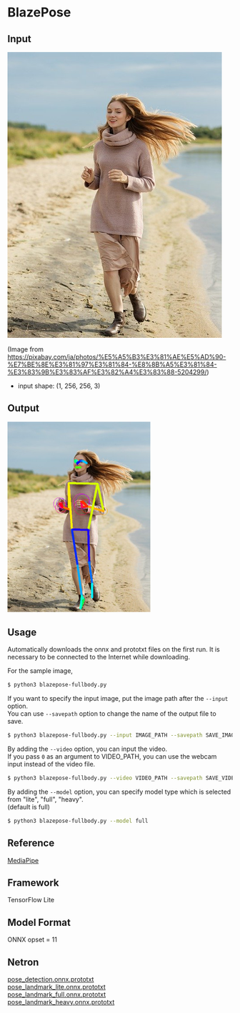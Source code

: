 # BlazePose

## Input

![Input](girl-5204299_640.jpg)

(Image from https://pixabay.com/ja/photos/%E5%A5%B3%E3%81%AE%E5%AD%90-%E7%BE%8E%E3%81%97%E3%81%84-%E8%8B%A5%E3%81%84-%E3%83%9B%E3%83%AF%E3%82%A4%E3%83%88-5204299/)

- input shape: (1, 256, 256, 3)

## Output

<img src="output.png" width="320px">

## Usage

Automatically downloads the onnx and prototxt files on the first run.
It is necessary to be connected to the Internet while downloading.

For the sample image,
``` bash
$ python3 blazepose-fullbody.py 
```

If you want to specify the input image, put the image path after the `--input` option.  
You can use `--savepath` option to change the name of the output file to save.
```bash
$ python3 blazepose-fullbody.py --input IMAGE_PATH --savepath SAVE_IMAGE_PATH
```

By adding the `--video` option, you can input the video.   
If you pass `0` as an argument to VIDEO_PATH, you can use the webcam input instead of the video file.
```bash
$ python3 blazepose-fullbody.py --video VIDEO_PATH --savepath SAVE_VIDEO_PATH
```

By adding the `--model` option, you can specify model type which is selected from "lite", "full", "heavy".  
(default is full)
```bash
$ python3 blazepose-fullbody.py --model full
```

## Reference

[MediaPipe](https://google.github.io/mediapipe/solutions/models.html#pose)

## Framework

TensorFlow Lite

## Model Format

ONNX opset = 11

## Netron

[pose_detection.onnx.prototxt](https://netron.app/?url=https://storage.googleapis.com/ailia-models/blazepose-fullbody/pose_detection.onnx.prototxt)  
[pose_landmark_lite.onnx.prototxt](https://netron.app/?url=https://storage.googleapis.com/ailia-models/blazepose-fullbody/pose_landmark_lite.onnx.prototxt)  
[pose_landmark_full.onnx.prototxt](https://netron.app/?url=https://storage.googleapis.com/ailia-models/blazepose-fullbody/pose_landmark_full.onnx.prototxt)  
[pose_landmark_heavy.onnx.prototxt](https://netron.app/?url=https://storage.googleapis.com/ailia-models/blazepose-fullbody/pose_landmark_heavy.onnx.prototxt)
